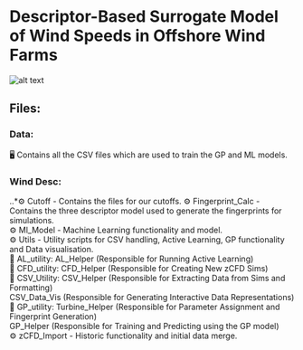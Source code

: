 # Descriptor-Based Surrogate Model of Wind Speeds in Offshore Wind Farms
![alt text](https://creazilla-store.fra1.digitaloceanspaces.com/cliparts/1631825/wind-turbine-clipart-xl.png)

## Files:
### Data:
🖥️ Contains all the CSV files which are used to train the GP and ML models.

### Wind Desc:
..*⚙️ Cutoff - Contains the files for our cutoffs. 
⚙️ Fingerprint_Calc - Contains the three descriptor model used to generate the fingerprints for simulations. \
⚙️ Ml_Model - Machine Learning functionality and model. \
⚙️ Utils - Utility scripts for CSV handling, Active Learning, GP functionality and Data visualisation. \
    📜 AL_utility: AL_Helper (Responsible for Running Active Learning) \
    📜 CFD_utility: CFD_Helper (Responsible for Creating New zCFD Sims) \
    📜 CSV_Utility: CSV_Helper (Responsible for Extracting Data from Sims and Formatting) \
                    CSV_Data_Vis (Responsible for Generating Interactive Data Representations) \
    📜 GP_utility: Turbine_Helper (Responsible for Parameter Assignment and Fingerprint Generation) \
                    GP_Helper (Responsible for Training and Predicting using the GP model) \
⚙️ zCFD_Import - Historic functionality and initial data merge.
